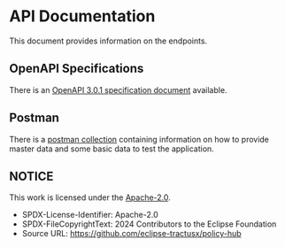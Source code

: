 # API Documentation

This document provides information on the endpoints.

## OpenAPI Specifications

There is an [OpenAPI 3.0.1 specification document](./hub-service.yaml) available.

## Postman

There is a [postman collection](./postman) containing information on how to provide master data and some basic data to test the application.

## NOTICE

This work is licensed under the [Apache-2.0](https://www.apache.org/licenses/LICENSE-2.0).

- SPDX-License-Identifier: Apache-2.0
- SPDX-FileCopyrightText: 2024 Contributors to the Eclipse Foundation
- Source URL: https://github.com/eclipse-tractusx/policy-hub